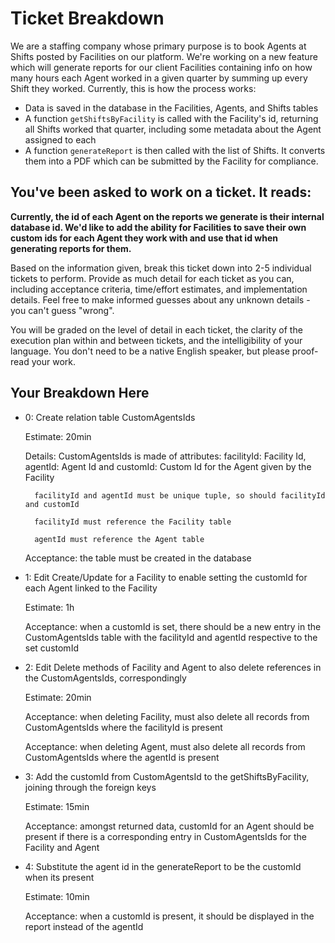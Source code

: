 # Ticket Breakdown
We are a staffing company whose primary purpose is to book Agents at Shifts posted by Facilities on our platform. We're working on a new feature which will generate reports for our client Facilities containing info on how many hours each Agent worked in a given quarter by summing up every Shift they worked. Currently, this is how the process works:

- Data is saved in the database in the Facilities, Agents, and Shifts tables
- A function `getShiftsByFacility` is called with the Facility's id, returning all Shifts worked that quarter, including some metadata about the Agent assigned to each
- A function `generateReport` is then called with the list of Shifts. It converts them into a PDF which can be submitted by the Facility for compliance.

## You've been asked to work on a ticket. It reads:

**Currently, the id of each Agent on the reports we generate is their internal database id. We'd like to add the ability for Facilities to save their own custom ids for each Agent they work with and use that id when generating reports for them.**


Based on the information given, break this ticket down into 2-5 individual tickets to perform. Provide as much detail for each ticket as you can, including acceptance criteria, time/effort estimates, and implementation details. Feel free to make informed guesses about any unknown details - you can't guess "wrong".


You will be graded on the level of detail in each ticket, the clarity of the execution plan within and between tickets, and the intelligibility of your language. You don't need to be a native English speaker, but please proof-read your work.

## Your Breakdown Here

- 0: Create relation table CustomAgentsIds

    Estimate: 20min

    Details: CustomAgentsIds is made of attributes:
            facilityId: Facility Id,
            agentId: Agent Id and
            customId: Custom Id for the Agent given by the Facility

        facilityId and agentId must be unique tuple, so should facilityId and customId

        facilityId must reference the Facility table

        agentId must reference the Agent table

    Acceptance: the table must be created in the database 

- 1: Edit Create/Update for a Facility to enable setting the customId for each Agent linked to the Facility

    Estimate: 1h

    Acceptance: when a customId is set, there should be a new entry in the CustomAgentsIds table with the facilityId and agentId respective to the set customId

- 2: Edit Delete methods of Facility and Agent to also delete references in the CustomAgentsIds, correspondingly

    Estimate: 20min

    Acceptance: when deleting Facility, must also delete all records from CustomAgentsIds where the facilityId is present

    Acceptance: when deleting Agent, must also delete all records from CustomAgentsIds where the agentId is present

- 3: Add the customId from CustomAgentsId to the getShiftsByFacility, joining through the foreign keys

    Estimate: 15min

    Acceptance: amongst returned data, customId for an Agent should be present if there is a corresponding entry in CustomAgentsIds for the Facility and Agent

- 4: Substitute the agent id in the generateReport to be the customId when its present

    Estimate: 10min
    
    Acceptance: when a customId is present, it should be displayed in the report instead of the agentId
